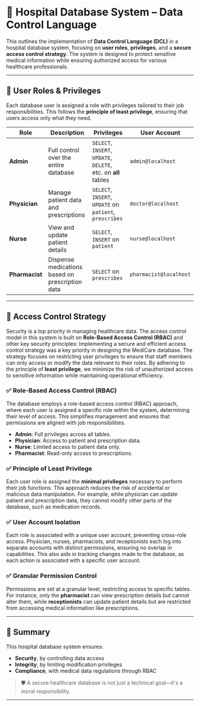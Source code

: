 # 🏥 Hospital Database System – Data Control Language

This outlines the implementation of **Data Control Language (DCL)** in a hospital database system, focusing on **user roles**, **privileges**, and a **secure access control strategy**. The system is designed to protect sensitive medical information while ensuring authorized access for various healthcare professionals.

---

## 👥 User Roles & Privileges

Each database user is assigned a role with privileges tailored to their job responsibilities. This follows the **principle of least privilege**, ensuring that users access only what they need.

| **Role**       | **Description**                                                  | **Privileges**                             | **User Account**         |
|----------------|------------------------------------------------------------------|--------------------------------------------|---------------------------|
| **Admin**      | Full control over the entire database                            | `SELECT`, `INSERT`, `UPDATE`, `DELETE`, etc. on **all** tables | `admin@localhost`         |
| **Physician**  | Manage patient data and prescriptions                            | `SELECT`, `INSERT`, `UPDATE` on `patient`, `prescribes` | `doctor@localhost`        |
| **Nurse**      | View and update patient details                                  | `SELECT`, `INSERT` on `patient`            | `nurse@localhost`         |
| **Pharmacist** | Dispense medications based on prescription data                 | `SELECT` on `prescribes`                   | `pharmacist@localhost`    |

---

## 🔐 Access Control Strategy

Security is a top priority in managing healthcare data. The access control model in this system is built on **Role-Based Access Control (RBAC)** and other key security principles:
Implementing a secure and efficient access control strategy was a key priority in designing the MediCare database. The strategy focuses on restricting user privileges to ensure that staff members can only access or modify the data relevant to their roles. By adhering to the principle of **least privilege**, we minimize the risk of unauthorized access to sensitive information while maintaining operational efficiency.

### ✅ Role-Based Access Control (RBAC)
The database employs a role-based access control (RBAC) approach, where each user is assigned a specific role within the system, determining their level of access. This simplifies management and ensures that permissions are aligned with job responsibilities.
- **Admin**: Full privileges across all tables.
- **Physician**: Access to patient and prescription data.
- **Nurse**: Limited access to patient data only.
- **Pharmacist**: Read-only access to prescriptions.

### ✅ Principle of Least Privilege
Each user role is assigned the **minimal privileges** necessary to perform their job functions. This approach reduces the risk of accidental or malicious data manipulation. For example, while physician can update patient and prescription data, they cannot modify other parts of the database, such as medication records.

### ✅ User Account Isolation
 Each role is associated with a unique user account, preventing cross-role access. Physician, nurses, pharmacists, and receptionists each log into separate accounts with distinct permissions, ensuring no overlap in capabilities. This also aids in tracking changes made to the database, as each action is associated with a specific user account.


### ✅ Granular Permission Control
Permissions are set at a granular level, restricting access to specific tables. For instance, only the **pharmacist** can view prescription details but cannot alter them, while **receptionists** can update patient details but are restricted from accessing medical information like prescriptions.

---

## 📌 Summary

This hospital database system ensures:
- **Security**, by controlling data access
- **Integrity**, by limiting modification privileges
- **Compliance**, with medical data regulations through RBAC

> 🛡️ A secure healthcare database is not just a technical goal—it's a moral responsibility.

---

